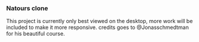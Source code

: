 ### Natours clone
This project is currently only best viewed on the desktop, more work will be included to make it more responsive.
credits goes to @Jonasschmedtman for his beautiful course.
